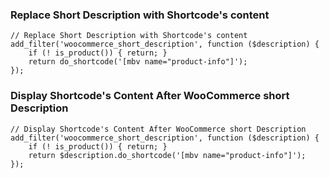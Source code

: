 ### Replace Short Description with Shortcode's content
```
// Replace Short Description with Shortcode's content
add_filter('woocommerce_short_description', function ($description) {
	if (! is_product()) { return; }   
	return do_shortcode('[mbv name="product-info"]');
});
```
### Display Shortcode's Content After WooCommerce short Description

```
// Display Shortcode's Content After WooCommerce short Description 
add_filter('woocommerce_short_description', function ($description) {
	if (! is_product()) { return; }   
	return $description.do_shortcode('[mbv name="product-info"]');
});
```
